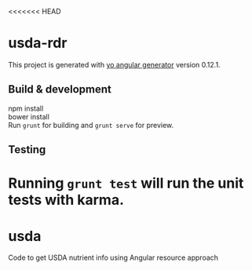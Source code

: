 <<<<<<< HEAD
# usda-rdr

This project is generated with [yo angular generator](https://github.com/yeoman/generator-angular)
version 0.12.1.

## Build & development
npm install<br />
bower install<br >
Run `grunt` for building and `grunt serve` for preview.

## Testing

Running `grunt test` will run the unit tests with karma.
=======
# usda
Code to get USDA nutrient info using Angular resource approach
